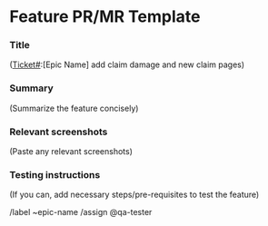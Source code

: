 # Feature PR/MR Template

### Title
([Ticket#](feat):[Epic Name] add claim damage and new claim pages)

### Summary
(Summarize the feature concisely)

### Relevant screenshots
(Paste any relevant screenshots)

### Testing instructions
(If you can, add necessary steps/pre-requisites to test the feature)

/label ~epic-name
/assign @qa-tester
